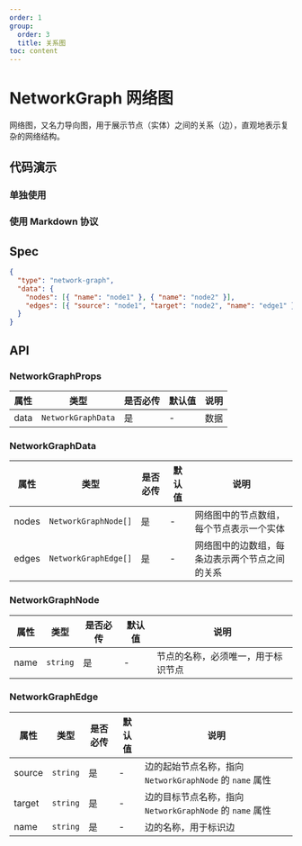 ```yaml
---
order: 1
group:
  order: 3
  title: 关系图
toc: content
---
```


# NetworkGraph 网络图

网络图，又名力导向图，用于展示节点（实体）之间的关系（边），直观地表示复杂的网络结构。

## 代码演示

### 单独使用

<code src="./demos/common"></code>

### 使用 Markdown 协议

<code src="./demos/markdown"></code>

## Spec

```json
{
  "type": "network-graph",
  "data": {
    "nodes": [{ "name": "node1" }, { "name": "node2" }],
    "edges": [{ "source": "node1", "target": "node2", "name": "edge1" }]
  }
}
```

## API

### NetworkGraphProps

| 属性 | 类型               | 是否必传 | 默认值 | 说明 |
| ---- | ------------------ | -------- | ------ | ---- |
| data | `NetworkGraphData` | 是       | -      | 数据 |

### NetworkGraphData

| 属性  | 类型                 | 是否必传 | 默认值 | 说明                                           |
| ----- | -------------------- | -------- | ------ | ---------------------------------------------- |
| nodes | `NetworkGraphNode[]` | 是       | -      | 网络图中的节点数组，每个节点表示一个实体       |
| edges | `NetworkGraphEdge[]` | 是       | -      | 网络图中的边数组，每条边表示两个节点之间的关系 |

### NetworkGraphNode

| 属性 | 类型     | 是否必传 | 默认值 | 说明                               |
| ---- | -------- | -------- | ------ | ---------------------------------- |
| name | `string` | 是       | -      | 节点的名称，必须唯一，用于标识节点 |

### NetworkGraphEdge

| 属性   | 类型     | 是否必传 | 默认值 | 说明                                                     |
| ------ | -------- | -------- | ------ | -------------------------------------------------------- |
| source | `string` | 是       | -      | 边的起始节点名称，指向 `NetworkGraphNode` 的 `name` 属性 |
| target | `string` | 是       | -      | 边的目标节点名称，指向 `NetworkGraphNode` 的 `name` 属性 |
| name   | `string` | 是       | -      | 边的名称，用于标识边                                     |
